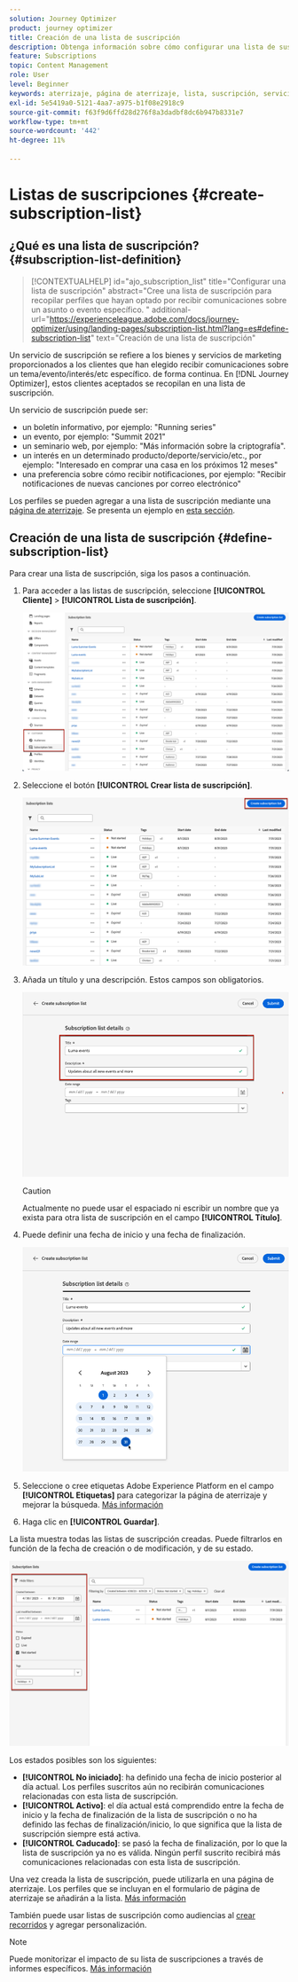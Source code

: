 ```yaml
---
solution: Journey Optimizer
product: journey optimizer
title: Creación de una lista de suscripción
description: Obtenga información sobre cómo configurar una lista de suscripción en Journey Optimizer
feature: Subscriptions
topic: Content Management
role: User
level: Beginner
keywords: aterrizaje, página de aterrizaje, lista, suscripción, servicio
exl-id: 5e5419a0-5121-4aa7-a975-b1f08e2918c9
source-git-commit: f63f9d6ffd28d276f8a3dadbf8dc6b947b8331e7
workflow-type: tm+mt
source-wordcount: '442'
ht-degree: 11%

---
```


# Listas de suscripciones {#create-subscription-list}

## ¿Qué es una lista de suscripción? {#subscription-list-definition}

>[!CONTEXTUALHELP]
>id="ajo_subscription_list"
>title="Configurar una lista de suscripción"
>abstract="Cree una lista de suscripción para recopilar perfiles que hayan optado por recibir comunicaciones sobre un asunto o evento específico. "
>additional-url="https://experienceleague.adobe.com/docs/journey-optimizer/using/landing-pages/subscription-list.html?lang=es#define-subscription-list" text="Creación de una lista de suscripción"

Un servicio de suscripción se refiere a los bienes y servicios de marketing proporcionados a los clientes que han elegido recibir comunicaciones sobre un tema/evento/interés/etc específico. de forma continua. En [!DNL Journey Optimizer], estos clientes aceptados se recopilan en una lista de suscripción.

Un servicio de suscripción puede ser:

* un boletín informativo, por ejemplo: &quot;Running series&quot;
* un evento, por ejemplo: &quot;Summit 2021&quot;
* un seminario web, por ejemplo: &quot;Más información sobre la criptografía&quot;.
* un interés en un determinado producto/deporte/servicio/etc., por ejemplo: &quot;Interesado en comprar una casa en los próximos 12 meses&quot;
* una preferencia sobre cómo recibir notificaciones, por ejemplo: &quot;Recibir notificaciones de nuevas canciones por correo electrónico&quot;

Los perfiles se pueden agregar a una lista de suscripción mediante una [página de aterrizaje](create-lp.md). Se presenta un ejemplo en [esta sección](lp-use-cases.md#subscription-to-a-service).

## Creación de una lista de suscripción {#define-subscription-list}

Para crear una lista de suscripción, siga los pasos a continuación.

1. Para acceder a las listas de suscripción, seleccione **[!UICONTROL Cliente]** > **[!UICONTROL Lista de suscripción]**.

   ![](assets/lp_subscription-lists.png)

1. Seleccione el botón **[!UICONTROL Crear lista de suscripción]**.

   ![](assets/lp_create-subscription-list.png)

1. Añada un título y una descripción. Estos campos son obligatorios.

   ![](assets/lp_subscription-list-name.png)

   >[!CAUTION]
   >
   >Actualmente no puede usar el espaciado ni escribir un nombre que ya exista para otra lista de suscripción en el campo **[!UICONTROL Título]**.

1. Puede definir una fecha de inicio y una fecha de finalización.

   ![](assets/lp_subscription-list-dates.png)

1. Seleccione o cree etiquetas Adobe Experience Platform en el campo **[!UICONTROL Etiquetas]** para categorizar la página de aterrizaje y mejorar la búsqueda. [Más información](../start/search-filter-categorize.md#tags)

1. Haga clic en **[!UICONTROL Guardar]**.

La lista muestra todas las listas de suscripción creadas. Puede filtrarlos en función de la fecha de creación o de modificación, y de su estado.

![](assets/lp_subscription-filters.png)

Los estados posibles son los siguientes:

* **[!UICONTROL No iniciado]**: ha definido una fecha de inicio posterior al día actual. Los perfiles suscritos aún no recibirán comunicaciones relacionadas con esta lista de suscripción.
* **[!UICONTROL Activo]**: el día actual está comprendido entre la fecha de inicio y la fecha de finalización de la lista de suscripción o no ha definido las fechas de finalización/inicio, lo que significa que la lista de suscripción siempre está activa.
* **[!UICONTROL Caducado]**: se pasó la fecha de finalización, por lo que la lista de suscripción ya no es válida. Ningún perfil suscrito recibirá más comunicaciones relacionadas con esta lista de suscripción.

Una vez creada la lista de suscripción, puede utilizarla en una página de aterrizaje. Los perfiles que se incluyan en el formulario de página de aterrizaje se añadirán a la lista. [Más información](design-lp.md)

También puede usar listas de suscripción como audiencias al [crear recorridos](../building-journeys/journey-gs.md#jo-build) y agregar personalización.

>[!NOTE]
>
>Puede monitorizar el impacto de su lista de suscripciones a través de informes específicos. [Más información](../reports/subscription-report-live.md)
